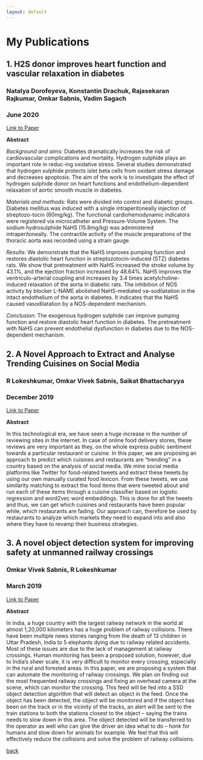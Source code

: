 ```yaml
---
layout: default
---
```


# My Publications

## 1. H2S donor improves heart function and vascular relaxation in diabetes
### Natalya Dorofeyeva, Konstantin Drachuk, Rajasekaran Rajkumar, Omkar Sabnis, Vadim Sagach
### June 2020
<a href="https://onlinelibrary.wiley.com/doi/epdf/10.1111/eci.13354" class="btn btn-email"><span class="fa fa-envelope"></span>Link to Paper</a>

**Abstract**

_Background and aims:_ Diabetes dramatically increases the risk of cardiovascular complications and mortality. Hydrogen sulphide plays an important role in reduc-ing oxidative stress. Several studies demonstrated that hydrogen sulphide protects islet beta cells from oxidant stress damage and decreases apoptosis. The aim of the work is to investigate the effect of hydrogen sulphide donor on heart functions and endothelium-dependent relaxation of aortic smooth muscle in diabetes.

_Materials and methods:_ Rats were divided into control and diabetic groups. Diabetes mellitus was induced with a single intraperitoneally injection of streptozo-tocin (60mg/kg). The functional cardiohemodynamic indicators were registered via microcatheter and Pressure-Volume System. The sodium hydrosulphide NaHS (15.8mg/kg) was administered intraperitoneally. The contractile activity of the muscle preparations of the thoracic aorta was recorded using a strain gauge. <br>

_Results:_ We demonstrate that the NaHS improves pumping function and restores diastolic heart function in streptozotocin-induced (STZ) diabetes rats. We show that pretreatment with NaHS increased the stroke volume by 43.1%, and the ejection fraction increased by 48.64%. NaHS improves the ventriculo-arterial coupling and increases by 3.4 times acetylcholine-induced relaxation of the aorta in diabetic rats. The inhibition of NOS activity by blocker L-NAME abolished NaHS-mediated va-sodilatation in the intact endothelium of the aorta in diabetes. It indicates that the NaHS caused vasodilatation by a NOS-dependent mechanism.

_Conclusion:_ The exogenous hydrogen sulphide can improve pumping function and restore diastolic heart function in diabetes. The pretreatment with NaHS can prevent endothelial dysfunction in diabetes due to the NOS-dependent mechanism.



## 2. A Novel Approach to Extract and Analyse Trending Cuisines on Social Media
### R Lokeshkumar, Omkar Vivek Sabnis, Saikat Bhattacharyya
### December 2019
<a href="https://www.researchgate.net/profile/Lokeshkumar-Ramasamy/publication/339678307_A_Novel_Approach_to_Extract_and_Analyse_Trending_Cuisines_on_Social_Media/links/5e786c1f299bf1892c021faa/A-Novel-Approach-to-Extract-and-Analyse-Trending-Cuisines-on-Social-Media.pdf" class="btn btn-email"><span class="fa fa-envelope"></span>Link to Paper</a>

**Abstract**

In this technological era, we have seen a huge increase in the number of reviewing sites in the internet. In case of online food delivery stores, these reviews are very important as they, on the whole express public sentiment towards a particular restaurant or cuisine. In this paper, we are proposing an approach to predict which cuisines and restaurants are “trending” in a country based on the analysis of social media. We mine social media platforms like Twitter for food-related tweets and extract these tweets by using our own manually curated food lexicon. From these tweets, we use similarity matching to extract the food items that were tweeted about and run each of these items through a cuisine classifier based on logistic regression and word2vec word embeddings. This is done for all the tweets and thus, we can get which cuisines and restaurants have been popular while, which restaurants are fading. Our approach can, therefore be used by restaurants to analyze which markets they need to expand into and also where they have to revamp their business strategies.


## 3. A novel object detection system for improving safety at unmanned railway crossings
### Omkar Vivek Sabnis, R Lokeshkumar
### March 2019
<a href="https://www.researchgate.net/profile/Lokeshkumar-Ramasamy/publication/337793911_A_novel_object_detection_system_for_improving_safety_at_unmanned_railway_crossings/links/5e786f354585157b9a546c70/A-novel-object-detection-system-for-improving-safety-at-unmanned-railway-crossings.pdf" class="btn btn-email"><span class="fa fa-envelope"></span>Link to Paper</a>

**Abstract**

In India, a huge country with the largest railway network in the world at almost 1,20,000 kilometers has a huge problem of railway collisions. There have been multiple
news stories ranging from the death of 13 children in Uttar Pradesh, India to 5 elephants dying due to railway related accidents. Most of these issues are due to the lack of
management at railway crossings. Human monitoring has been a proposed solution, however, due to India’s sheer scale, it is very difficult to monitor every crossing, especially in the rural and forested areas. In this paper, we are proposing a system that can automate the monitoring of railway crossings. We plan on finding out the most frequented railway crossings and fixing an overhead camera at the scene, which can monitor the crossing. This feed will be fed into a SSD object detection algorithm that will detect an object in the feed. Once the object has been detected, the object will be monitored and if the object has been on the track or in the vicinity of the tracks, an alert will be sent to the train stations to both the stations closest to the object – saying the trains needs to slow down in this area. The object detected will be transferred to the operator as well who can give the driver an idea what to do – honk for humans and slow down for animals for example. We feel that this will effectively reduce the collisions and solve the problem of railway collisions.

[back](./)
